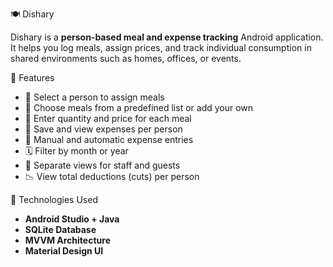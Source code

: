 🍽️ Dishary

Dishary is a **person-based meal and expense tracking** Android application.  
It helps you log meals, assign prices, and track individual consumption in shared environments such as homes, offices, or events.

🔧 Features

- 👤 Select a person to assign meals
- 🍛 Choose meals from a predefined list or add your own
- 🔢 Enter quantity and price for each meal
- 💾 Save and view expenses per person
- 🧾 Manual and automatic expense entries
- 🗓️ Filter by month or year
- 🧍 Separate views for staff and guests
- 📉 View total deductions (cuts) per person


🚀 Technologies Used

- **Android Studio + Java**
- **SQLite Database**
- **MVVM Architecture**
- **Material Design UI**

